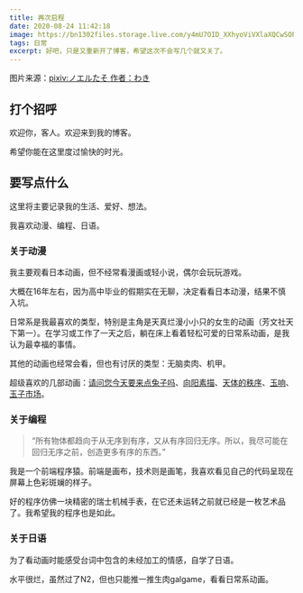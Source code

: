 ```yaml
---
title: 再次启程
date: 2020-08-24 11:42:18
image: https://bn1302files.storage.live.com/y4mU7OID_XXhyoViVXlaXQCwSOPfBlAqQgTGC3Syq7oi4vkdVkLAyuNmifgn9vPAwQsLJRZCVUJG3x_9Tmjr5M2QE3WDaZ0bJSLvVvqGXXTihXFR3GhnZy3Gl82u7jOG3AuEWClku2t-RYWZSiPAX95pmDsG6p7K0UXC05Js16rEqlY6eWbsvtU2jaqK4hlCk8H?width=1024&height=724&cropmode=none
tags: 日常
excerpt: 好吧，只是又重新开了博客，希望这次不会写几个就又关了。
---
```


图片来源：[pixiv:ノエルたそ 作者：わき](https://www.pixiv.net/artworks/72027847)

## 打个招呼

欢迎你，客人。欢迎来到我的博客。

希望你能在这里度过愉快的时光。

## 要写点什么

这里将主要记录我的生活、爱好、想法。

我喜欢动漫、编程、日语。

### 关于动漫

我主要观看日本动画，但不经常看漫画或轻小说，偶尔会玩玩游戏。

大概在16年左右，因为高中毕业的假期实在无聊，决定看看日本动漫，结果不慎入坑。

日常系是我最喜欢的类型，特别是主角是天真烂漫小小只的女生的动画（芳文社天下第一）。在学习或工作了一天之后，躺在床上看着轻松可爱的日常系动画，是我认为最幸福的事情。

其他的动画也经常会看，但也有讨厌的类型：无脑卖肉、机甲。

超级喜欢的几部动画：[请问您今天要来点兔子吗](https://zh.moegirl.org/请问您今天要来点兔子吗？)、[向阳素描](https://zh.moegirl.org/向阳素描)、[天体的秩序](https://zh.moegirl.org/天体的秩序)、[玉响](https://zh.moegirl.org/玉响)、[玉子市场](https://zh.moegirl.org/玉子市场)。

### 关于编程

> “所有物体都趋向于从无序到有序，又从有序回归无序。所以，我尽可能在回归无序之前，创造更多有序的东西。”

我是一个前端程序猿。前端是画布，技术则是画笔，我喜欢看见自己的代码呈现在屏幕上色彩斑斓的样子。

好的程序仿佛一块精密的瑞士机械手表，在它还未运转之前就已经是一枚艺术品了。我希望我的程序也是如此。

### 关于日语

为了看动画时能感受台词中包含的未经加工的情感，自学了日语。

水平很烂，虽然过了N2，但也只能推一推生肉galgame，看看日常系动画。